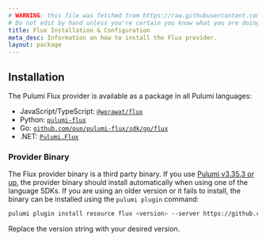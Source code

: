 ```yaml
---
# WARNING: this file was fetched from https://raw.githubusercontent.com/oun/pulumi-flux/v1.0.1/docs/installation-configuration.md
# Do not edit by hand unless you're certain you know what you are doing!
title: Flux Installation & Configuration
meta_desc: Information on how to install the Flux provider.
layout: package
---
```


## Installation

The Pulumi Flux provider is available as a package in all Pulumi languages:

* JavaScript/TypeScript: [`@worawat/flux`](https://www.npmjs.com/package/@worawat/flux)
* Python: [`pulumi-flux`](https://pypi.org/project/pulumi-flux/)
* Go: [`github.com/oun/pulumi-flux/sdk/go/flux`](https://pkg.go.dev/github.com/oun/pulumi-flux/sdk)
* .NET: [`Pulumi.Flux`](https://www.nuget.org/packages/Pulumi.Flux)

### Provider Binary

The Flux provider binary is a third party binary. If you use [Pulumi v3.35.3 or up](https://www.pulumi.com/docs/guides/pulumi-packages/how-to-author/#support-for-github-releases), the provider binary should install automatically when using one of the language SDKs. If you are using an older version or it fails to install, the binary can be installed using the `pulumi plugin` command:

```bash
pulumi plugin install resource flux <version> --server https://github.com/oun/pulumi-flux/releases/download/<version>
```

Replace the version string with your desired version.
